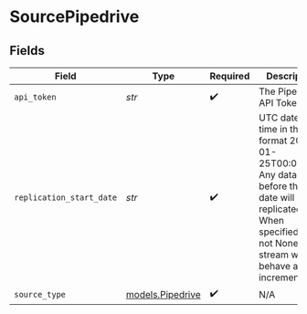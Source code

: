 # SourcePipedrive


## Fields

| Field                                                                                                                                                                       | Type                                                                                                                                                                        | Required                                                                                                                                                                    | Description                                                                                                                                                                 | Example                                                                                                                                                                     |
| --------------------------------------------------------------------------------------------------------------------------------------------------------------------------- | --------------------------------------------------------------------------------------------------------------------------------------------------------------------------- | --------------------------------------------------------------------------------------------------------------------------------------------------------------------------- | --------------------------------------------------------------------------------------------------------------------------------------------------------------------------- | --------------------------------------------------------------------------------------------------------------------------------------------------------------------------- |
| `api_token`                                                                                                                                                                 | *str*                                                                                                                                                                       | :heavy_check_mark:                                                                                                                                                          | The Pipedrive API Token.                                                                                                                                                    |                                                                                                                                                                             |
| `replication_start_date`                                                                                                                                                    | *str*                                                                                                                                                                       | :heavy_check_mark:                                                                                                                                                          | UTC date and time in the format 2017-01-25T00:00:00Z. Any data before this date will not be replicated. When specified and not None, then stream will behave as incremental | 2017-01-25 00:00:00Z                                                                                                                                                        |
| `source_type`                                                                                                                                                               | [models.Pipedrive](../models/pipedrive.md)                                                                                                                                  | :heavy_check_mark:                                                                                                                                                          | N/A                                                                                                                                                                         |                                                                                                                                                                             |